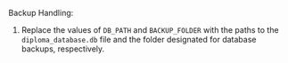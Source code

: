 Backup Handling:
1. Replace the values of `DB_PATH` and `BACKUP_FOLDER` with the paths to the `diploma_database.db` file and the folder designated for database backups, respectively.